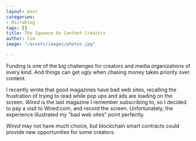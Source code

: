 ```yaml
---
layout: post
categories:
- Microblog
tags: []
title: The Squeeze On Content Creators
author: tim
image: "/assets/images/photos.jpg"

---
```

Funding is one of the big challenges for creators and media organizations of every kind. And things can get ugly when chasing money takes priority over content.

I recently wrote that good magazines have bad web sites, recalling the frustration of trying to read while pop ups and ads are loading on the screen. _Wired_ is the last magazine I remember subscribing to, so I decided to pay a visit to Wired.com, and record the screen. Unfortunately, the experience illustrated my "bad web sites" point perfectly.

_Wired_ may not have much choice, but blockchain smart contracts could provide new opportunities for some creators.